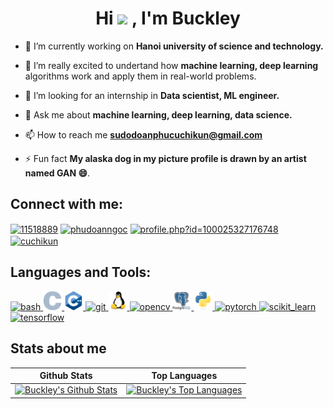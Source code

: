 <h1 align="center">Hi 
    <img src="https://media.giphy.com/media/hvRJCLFzcasrR4ia7z/giphy.gif" width="28">
  , I'm Buckley</h1>

- 🔭 I’m currently working on **Hanoi university of science and technology.**

- 🌱 I’m really excited to undertand how **machine learning, deep learning** algorithms work and apply them in real-world problems.

- 👯 I’m looking for an internship in **Data scientist, ML engineer.**

- 💬 Ask me about **machine learning, deep learning, data science.**

- 📫 How to reach me **sudodoanphucuchikun@gmail.com**

- ⚡ Fun fact **My alaska dog in my picture profile is drawn by an artist named GAN :smile:**.

## Connect with me:
<p align="left">
<a href="https://stackoverflow.com/users/11518889" target="blank"><img align="center" src="https://cdn.jsdelivr.net/npm/simple-icons@3.0.1/icons/stackoverflow.svg" alt="11518889" height="30" width="40" /></a>
<a href="https://kaggle.com/phudoanngoc" target="blank"><img align="center" src="https://cdn.jsdelivr.net/npm/simple-icons@3.0.1/icons/kaggle.svg" alt="phudoanngoc" height="30" width="40" /></a>
<a href="https://fb.com/profile.php?id=100025327176748" target="blank"><img align="center" src="https://cdn.jsdelivr.net/npm/simple-icons@3.0.1/icons/facebook.svg" alt="profile.php?id=100025327176748" height="30" width="40" /></a>
<a href="https://codeforces.com/profile/cuchikun" target="blank"><img align="center" src="https://cdn.jsdelivr.net/npm/simple-icons@3.0.1/icons/codeforces.svg" alt="cuchikun" height="30" width="40" /></a>
</p>

## Languages and Tools:

<p align="left"> <a href="https://www.gnu.org/software/bash/" target="_blank"> <img src="https://www.vectorlogo.zone/logos/gnu_bash/gnu_bash-icon.svg" alt="bash" width="30" height="30"/> </a> <a href="https://www.cprogramming.com/" target="_blank"> <img src="https://raw.githubusercontent.com/devicons/devicon/master/icons/c/c-original.svg" alt="c" width="30" height="30"/> </a> <a href="https://www.w3schools.com/cpp/" target="_blank"> <img src="https://raw.githubusercontent.com/devicons/devicon/master/icons/cplusplus/cplusplus-original.svg" alt="cplusplus" width="30" height="30"/> </a> <a href="https://git-scm.com/" target="_blank"> <img src="https://www.vectorlogo.zone/logos/git-scm/git-scm-icon.svg" alt="git" width="30" height="30"/> </a> <a href="https://www.linux.org/" target="_blank"> <img src="https://raw.githubusercontent.com/devicons/devicon/master/icons/linux/linux-original.svg" alt="linux" width="30" height="30"/> </a> <a href="https://opencv.org/" target="_blank"> <img src="https://www.vectorlogo.zone/logos/opencv/opencv-icon.svg" alt="opencv" width="30" height="30"/> </a> <a href="https://www.postgresql.org" target="_blank"> <img src="https://raw.githubusercontent.com/devicons/devicon/master/icons/postgresql/postgresql-original-wordmark.svg" alt="postgresql" width="30" height="30"/> </a> <a href="https://www.python.org" target="_blank"> <img src="https://raw.githubusercontent.com/devicons/devicon/master/icons/python/python-original.svg" alt="python" width="30" height="30"/> </a> <a href="https://pytorch.org/" target="_blank"> <img src="https://www.vectorlogo.zone/logos/pytorch/pytorch-icon.svg" alt="pytorch" width="30" height="30"/> </a> <a href="https://scikit-learn.org/" target="_blank"> <img src="https://upload.wikimedia.org/wikipedia/commons/0/05/Scikit_learn_logo_small.svg" alt="scikit_learn" width="30" height="30"/> </a> <a href="https://www.tensorflow.org" target="_blank"> <img src="https://www.vectorlogo.zone/logos/tensorflow/tensorflow-icon.svg" alt="tensorflow" width="30" height="30"/> </a> </p>

## Stats about me

<!-- https://github.com/anuraghazra/github-readme-stats -->
|Github Stats | Top Languages |
|-------------|---------------|
|<a href="https://github.com/anuraghazra/github-readme-stats"><img alt="Buckley's Github Stats" src="https://denvercoder1-github-readme-stats.vercel.app/api?username=ngocphucck&show_icons=true&count_private=true&theme=react&hide_border=true&bg_color=1F222E&title_color=F85D7F&icon_color=F8D866" /></a>|<a href="https://github.com/anuraghazra/github-readme-stats"><img alt="Buckley's Top Languages" src="https://denvercoder1-github-readme-stats.vercel.app/api/top-langs/?username=ngocphucck&langs_count=8&layout=compact&theme=react&hide_border=true&bg_color=1F222E&title_color=F85D7F&icon_color=F8D866" /></a>|
